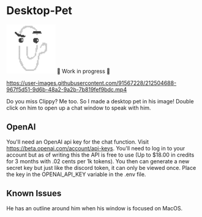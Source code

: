 # Desktop-Pet
![OpenAI chat](/img/thinkingani.gif?raw=true "Clippy Thinking")
🚧 Work in progress 🚧

https://user-images.githubusercontent.com/91567228/212504688-967f5d51-9d6b-48a2-9a2b-7b819fef9bdc.mp4

Do you miss Clippy? Me too. So I made a desktop pet in his image!
Double click on him to open up a chat window to speak with him.

## OpenAI
You'll need an OpenAI api key for the chat function.
Visit https://beta.openai.com/account/api-keys. You'll need to log in to your account but as of writing this the API is free to use (Up to $18.00 in credits for 3 months with .02 cents per 1k tokens). You then can generate a new secret key but just like the discord token, it can only be viewed once. Place the key in the OPENAI_API_KEY variable in the .env file.

## Known Issues
He has an outline around him when his window is focused on MacOS.
